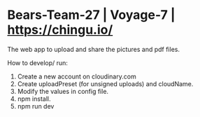 # Bears-Team-27 | Voyage-7 | https://chingu.io/

The web app to upload and share the pictures and pdf files.

How to develop/ run:

1. Create a new account on cloudinary.com
2. Create uploadPreset (for unsigned uploads) and cloudName.
3. Modify the values in config file.
4. npm install.
5. npm run dev
